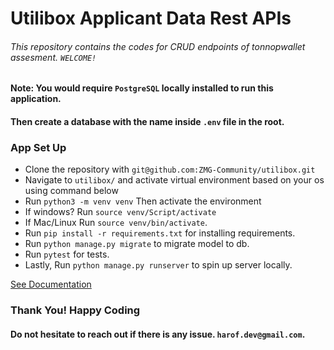 # Utilibox Applicant Data Rest APIs

###### This repository contains the codes for CRUD endpoints of tonnopwallet assesment. `WELCOME!`

#### Note: You would require `PostgreSQL` locally installed to run this application.
#### Then create a database with the name inside `.env` file in the root.

### App Set Up

- Clone the repository with `git@github.com:ZMG-Community/utilibox.git`
- Navigate to `utilibox/` and activate virtual environment based on your os using command below
- Run `python3 -m venv venv` Then activate the environment
- If windows? Run `source venv/Script/activate`
- If Mac/Linux Run `source venv/bin/activate`.
- Run `pip install -r requirements.txt` for installing requirements.
- Run `python manage.py migrate` to migrate model to db.
- Run `pytest` for tests.
- Lastly, Run `python manage.py runserver` to spin up server locally.


[See Documentation](https://documenter.getpostman.com/view/18546780/UzBsGic7)
### Thank You! Happy Coding

#### Do not hesitate to reach out if there is any issue. `harof.dev@gmail.com`.
